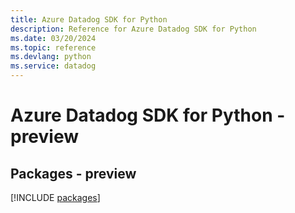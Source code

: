```yaml
---
title: Azure Datadog SDK for Python
description: Reference for Azure Datadog SDK for Python
ms.date: 03/20/2024
ms.topic: reference
ms.devlang: python
ms.service: datadog
---
```

# Azure Datadog SDK for Python - preview
## Packages - preview
[!INCLUDE [packages](datadog-index.md)]